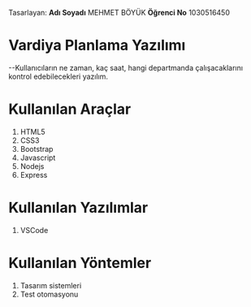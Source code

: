 Tasarlayan:
**Adı Soyadı** MEHMET BÖYÜK 
**Öğrenci No** 1030516450

# Vardiya Planlama Yazılımı
--Kullanıcıların ne zaman, kaç saat, hangi departmanda çalışacaklarını kontrol edebilecekleri yazılım. 
 

# Kullanılan Araçlar

 1. HTML5
 2. CSS3
 3. Bootstrap
 4. Javascript
 5. Nodejs
 6. Express


# Kullanılan Yazılımlar

 1. VSCode


# Kullanılan Yöntemler

 1. Tasarım sistemleri
 2. Test otomasyonu


